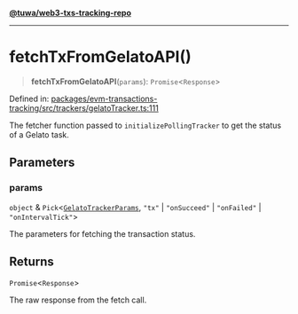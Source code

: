 [**@tuwa/web3-txs-tracking-repo**](../../../README.md)

***

# fetchTxFromGelatoAPI()

> **fetchTxFromGelatoAPI**(`params`): `Promise`\<`Response`\>

Defined in: [packages/evm-transactions-tracking/src/trackers/gelatoTracker.ts:111](https://github.com/TuwaIO/web3-transactions-tracking/blob/d272aa0aa227860bf2b44019269026937a645f9d/packages/evm-transactions-tracking/src/trackers/gelatoTracker.ts#L111)

The fetcher function passed to `initializePollingTracker` to get the status of a Gelato task.

## Parameters

### params

`object` & `Pick`\<[`GelatoTrackerParams`](../type-aliases/GelatoTrackerParams.md), `"tx"` \| `"onSucceed"` \| `"onFailed"` \| `"onIntervalTick"`\>

The parameters for fetching the transaction status.

## Returns

`Promise`\<`Response`\>

The raw response from the fetch call.
